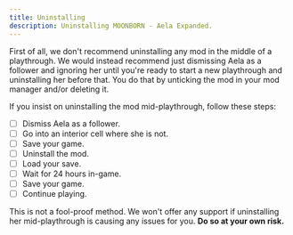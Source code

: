 ```yaml
---
title: Uninstalling
description: Uninstalling MOONBORN - Aela Expanded.
---
```


First of all, we don't recommend uninstalling any mod in the middle of a playthrough. We would instead recommend just dismissing Aela as a follower and ignoring her until you're ready to start a new playthrough and uninstalling her before that. You do that by unticking the mod in your mod manager and/or deleting it.

If you insist on uninstalling the mod mid-playthrough, follow these steps:

- [ ] Dismiss Aela as a follower.
- [ ] Go into an interior cell where she is not.
- [ ] Save your game.
- [ ] Uninstall the mod.
- [ ] Load your save.
- [ ] Wait for 24 hours in-game.
- [ ] Save your game.
- [ ] Continue playing.

This is not a fool-proof method. We won't offer any support if uninstalling her mid-playthrough is causing any issues for you. **Do so at your own risk.**
